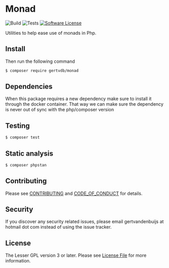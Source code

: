 [project-name]: Monad
[project-url]: https://github.com/GertVdb/Monad
[project-build]: https://github.com/GertVdb/Monad/actions/workflows/quality_assurance.yaml/badge.svg
[project-tests]: https://github.com/GertVdb/Monad/blob/main/badge-coverage.svg

# Monad
![Build][project-build]
![Tests][project-tests]
[![Software License][ico-license]](LICENSE.md)

Utilities to help ease use of monads in Php.

## Install

Then run the following command

``` bash
$ composer require gertvdb/monad
```

## Dependencies

When this package requires a new dependency make sure to install it through the docker container.
That way we can make sure the dependency is never out of sync with the php/composer version

## Testing

``` bash
$ composer test
```

## Static analysis

``` bash
$ composer phpstan
```

## Contributing

Please see [CONTRIBUTING](CONTRIBUTING.md) and [CODE_OF_CONDUCT](CODE_OF_CONDUCT.md) for details.

## Security

If you discover any security related issues, please email gertvandenbuijs at hotmail dot com instead of using the issue tracker.

## License

The Lesser GPL version 3 or later. Please see [License File](LICENSE.md) for more information.

[link-owner]: https://github.com/Gertvdb
[link-contributors]: ../../contributors
[ico-license]: https://img.shields.io/badge/License-AGPLv3-green.svg?style=flat-square


